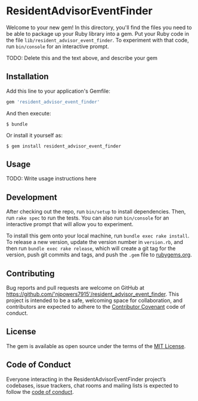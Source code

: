 # ResidentAdvisorEventFinder

Welcome to your new gem! In this directory, you'll find the files you need to be able to package up your Ruby library into a gem. Put your Ruby code in the file `lib/resident_advisor_event_finder`. To experiment with that code, run `bin/console` for an interactive prompt.

TODO: Delete this and the text above, and describe your gem

## Installation

Add this line to your application's Gemfile:

```ruby
gem 'resident_advisor_event_finder'
```

And then execute:

    $ bundle

Or install it yourself as:

    $ gem install resident_advisor_event_finder

## Usage

TODO: Write usage instructions here

## Development

After checking out the repo, run `bin/setup` to install dependencies. Then, run `rake spec` to run the tests. You can also run `bin/console` for an interactive prompt that will allow you to experiment.

To install this gem onto your local machine, run `bundle exec rake install`. To release a new version, update the version number in `version.rb`, and then run `bundle exec rake release`, which will create a git tag for the version, push git commits and tags, and push the `.gem` file to [rubygems.org](https://rubygems.org).

## Contributing

Bug reports and pull requests are welcome on GitHub at https://github.com/'njpowers7915'/resident_advisor_event_finder. This project is intended to be a safe, welcoming space for collaboration, and contributors are expected to adhere to the [Contributor Covenant](http://contributor-covenant.org) code of conduct.

## License

The gem is available as open source under the terms of the [MIT License](https://opensource.org/licenses/MIT).

## Code of Conduct

Everyone interacting in the ResidentAdvisorEventFinder project’s codebases, issue trackers, chat rooms and mailing lists is expected to follow the [code of conduct](https://github.com/'njpowers7915'/resident_advisor_event_finder/blob/master/CODE_OF_CONDUCT.md).
